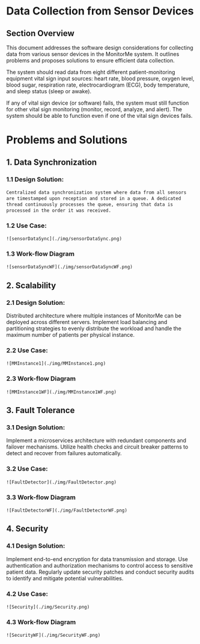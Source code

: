 # Data Collection from Sensor Devices

## Section Overview
This document addresses the software design considerations for collecting data from various sensor devices in the MonitorMe system. It outlines problems and proposes solutions to ensure efficient data collection.

The system should read data from eight different patient-monitoring equipment vital sign input sources: heart rate, blood pressure, oxygen level, blood sugar, respiration rate, electrocardiogram (ECG), body temperature, and sleep status (sleep or awake).

If any of vital sign device (or software) fails, the system must still function for other vital sign monitoring (monitor, record, analyze, and alert).
The system should be able to function even if one of the vital sign devices fails.

# Problems and Solutions


## 1. Data Synchronization

###  1.1 Design Solution:
    Centralized data synchronization system where data from all sensors are timestamped upon reception and stored in a queue. A dedicated thread continuously processes the queue, ensuring that data is processed in the order it was received.

###  1.2 Use Case:
    ![sensorDataSync](./img/sensorDataSync.png)

### 1.3 Work-flow Diagram    
    ![sensorDataSyncWF](./img/sensorDataSyncWF.png)

## 2. Scalability

### 2.1 Design Solution:
Distributed architecture where multiple instances of MonitorMe can be deployed across different servers. Implement load balancing and partitioning strategies to evenly distribute the workload and handle the maximum number of patients per physical instance.

### 2.2 Use Case:
    ![MMInstance1](./img/MMInstance1.png)

### 2.3 Work-flow Diagram    
    ![MMInstance1WF](./img/MMInstance1WF.png)


## 3. Fault Tolerance

### 3.1 Design Solution:
Implement a microservices architecture with redundant components and failover mechanisms. Utilize health checks and circuit breaker patterns to detect and recover from failures automatically.

### 3.2 Use Case:
    ![FaultDetector](./img/FaultDetector.png)

### 3.3 Work-flow Diagram    
    ![FaultDetectorWF](./img/FaultDetectorWF.png)


## 4. Security

### 4.1  Design Solution:
Implement end-to-end encryption for data transmission and storage. Use authentication and authorization mechanisms to control access to sensitive patient data. Regularly update security patches and conduct security audits to identify and mitigate potential vulnerabilities.

### 4.2 Use Case:
    ![Security](./img/Security.png)

### 4.3 Work-flow Diagram    
    ![SecurityWF](./img/SecurityWF.png)